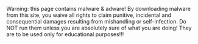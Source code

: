 Warning: this page contains malware & adware!
By downloading malware from this site, you waive all rights to claim punitive, incidental and consequential damages resulting from mishandling or self-infection.
Do NOT run them unless you are absolutely sure of what you are doing! They are to be used only for educational purposes!!!
